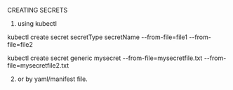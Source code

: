 CREATING SECRETS 

1) using kubectl

kubectl create secret secretType secretName --from-file=file1 --from-file=file2

kubectl create secret generic mysecret --from-file=mysecretfile.txt --from-file=mysecretfile2.txt

2) or by yaml/manifest file. 